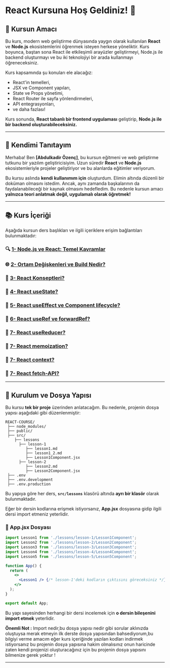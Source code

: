 # React Kursuna Hoş Geldiniz! 🎉

## 🎯 Kursun Amacı

Bu kurs, modern web geliştirme dünyasında yaygın olarak kullanılan **React** ve **Node.js** ekosistemlerini öğrenmek isteyen herkese yöneliktir. Kurs boyunca, baştan sona React ile etkileşimli arayüzler geliştirmeyi, Node.js ile backend oluşturmayı ve bu iki teknolojiyi bir arada kullanmayı öğreneceksiniz.

Kurs kapsamında şu konuları ele alacağız:

- React'in temelleri,
- JSX ve Component yapıları,
- State ve Props yönetimi,
- React Router ile sayfa yönlendirmeleri,
- API entegrasyonları,
- ve daha fazlası!

Kurs sonunda, **React tabanlı bir frontend uygulaması** geliştirip, **Node.js ile bir backend oluşturabileceksiniz.**

---

## 👋 Kendimi Tanıtayım

Merhaba! Ben **[Abdulkadir Özenç]**, bu kursun eğitmeni ve web geliştirme tutkunu bir yazılım geliştiricisiyim. Uzun süredir **React** ve **Node.js** ekosistemleriyle projeler geliştiriyor ve bu alanlarda eğitimler veriyorum.

Bu kursu aslında **kendi kullanımım için** oluşturdum. Elimin altında düzenli bir doküman olmasını istedim. Ancak, aynı zamanda başkalarının da faydalanabileceği bir kaynak olmasını hedefledim. Bu nedenle kursun amacı **yalnızca teori anlatmak değil, uygulamalı olarak öğretmek!**

---

## 📚 Kurs İçeriği

Aşağıda kursun ders başlıkları ve ilgili içeriklere erişim bağlantıları bulunmaktadır:

### 🔍 [1- Node.js ve React: Temel Kavramlar](./src/lessons/lesson-1/lesson1.md#nodejs-ve-react-temel-kavramlar)

### 🌐 [2- Ortam Değişkenleri ve Build Nedir?](./src/lessons/lesson-2/lesson2.md#ortam-degiskenleri-ve-build-nedir)

### 🚀 [3- React Konseptleri?](./src/lessons/lesson-3/lesson3.md#react-konseptleri)

### 🚀 [4- React useState?](./src/lessons/lesson-4/lesson4.md#state-nedir)

### 🚀 [5- React useEffect ve Component lifecycle?](./src/lessons/lesson-5/lesson5.md#component-lifecycle-nedir)

### 🚀 [6- React useRef ve forwardRef?](./src/lessons/lesson-6/lesson6.md)

### 🚀 [7- React useReducer?](./src/lessons/lesson-7/lesson7.md)

### 🚀 [7- React memoization?](./src/lessons/lesson-8/lesson8.md)

### 🚀 [7- React context?](./src/lessons/lesson-9/lesson9.md)

### 🚀 [7- React fetch-API?](./src/lessons/lesson-10/lesson10.md)

---

## 🚀 Kurulum ve Dosya Yapısı

Bu kursu **tek bir proje** üzerinden anlatacağım. Bu nedenle, projenin dosya yapısı aşağıdaki gibi düzenlenmiştir:

```
REACT-COURSE/
 ├── node_modules/
 ├── public/
 ├── src/
    ├── lessons
      ├── lesson-1
         ├── lesson1.md
         ├── lesson1_2.md
         ├── Lesson1Component.jsx
      ├── lesson-2
         ├── lesson2.md
         ├── Lesson2Component.jsx
 ├── .env
 ├── .env.development
 ├── .env.production
```

Bu yapıya göre her ders, **`src/lessons`** klasörü altında **ayrı bir klasör** olarak bulunmaktadır.

Eğer bir dersin kodlarına erişmek istiyorsanız, **App.jsx** dosyasına gidip ilgili dersi import etmeniz yeterlidir.

### 📝 App.jsx Dosyası

```jsx
import Lesson1 from './lessons/lesson-1/Lesson1Component';
import Lesson2 from './lessons/lesson-2/Lesson2Component';
import Lesson3 from './lessons/lesson-3/Lesson3Component';
import Lesson4 from './lessons/lesson-4/Lesson4Component';
import Lesson5 from './lessons/lesson-5/Lesson5Component';

function App() {
  return (
    <>
      <Lesson1 /> {/* lesson-1'deki kodların çıktısını göreceksiniz */}
    </>
  );
}

export default App;
```
Bu yapı sayesinden herhangi bir dersi incelemek için **o dersin bileşenini import etmek** yeterlidir.

**Önemli Not :** 
Import nedir,bu dosya yapısı nedir gibi sorular aklınızda oluştuysa merak etmeyin ilk derste dosya yapısından bahsediyorum,bu bilgiyi verme amacım eğer kurs içeriğinde yazılan kodları indirmek istiyorsanız bu projenin dosya yapısına hakim olmalısınız onun haricinde zaten kendi projenizi oluşturacağınız için bu projenin dosya yapısını bilmenize gerek yoktur !

---

